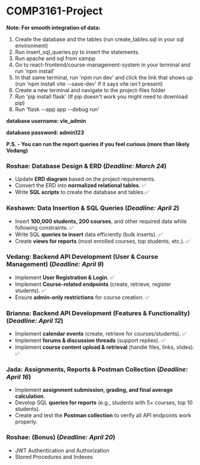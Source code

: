 # COMP3161-Project

**Note: For smooth integration of data:**
1. Create the database and the tables (run create_tables.sql in your sql environment)
2. Run insert_sql_queries.py to insert the statements. 
3. Run apache and sql from xampp
4. Go to react-frontend/course-management-system in your terminal and run 'npm install' 
5. In that same terminal, run 'npm run dev' and click the link that shows up (run 'npm install vite --save-dev' if it says vite isn't present)
6. Create a new terminal and navigate to the project-files folder
7. Run 'pip install flask' (If pip doesn't work you might need to download pip)
8. Run 'flask --app app --debug run'



**database username: vle_admin**

**database password: admin123**

**P.S. - You can run the report queries if you feel curious (more than likely Vedang)**

### **Roshae: Database Design & ERD (*Deadline: March 24*)**

- Update **ERD diagram** based on the project requirements.
- Convert the ERD into **normalized relational tables**. ✅
- Write **SQL scripts** to create the database and tables.✅

### **Keshawn: Data Insertion & SQL Queries (*Deadline: April 2*)**

- Insert **100,000 students, 200 courses**, and other required data while following constraints. ✅
- Write SQL **queries to insert** data efficiently (bulk inserts). ✅
- Create **views for reports** (most enrolled courses, top students, etc.). ✅

### **Vedang: Backend API Development (User & Course Management) (*Deadline: April 9*)**

- Implement **User Registration & Login**. ✅
- Implement **Course-related endpoints** (create, retrieve, register students). ✅
- Ensure **admin-only restrictions** for course creation. ✅

### **Brianna: Backend API Development (Features & Functionality) (*Deadline: April 12*)**

- Implement **calendar events** (create, retrieve for courses/students). ✅
- Implement **forums & discussion threads** (support replies). ✅
- Implement **course content upload & retrieval** (handle files, links, slides). ✅

### **Jada: Assignments, Reports & Postman Collection (*Deadline: April 16*)**

- Implement **assignment submission, grading, and final average calculation**.
- Develop SQL **queries for reports** (e.g., students with 5+ courses, top 10 students).
- Create and test the **Postman collection** to verify all API endpoints work properly.

### **Roshae: (Bonus) (*Deadline: April 20*)**
- JWT Authentication and Authorization
- Stored Procedures and Indexes
